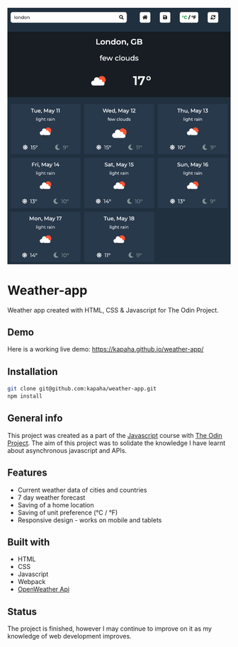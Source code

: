 ![Example screenshot](./readme_files/app_image.png)

# Weather-app
Weather app created with HTML, CSS & Javascript for The Odin Project.

## Demo
Here is a working live demo: https://kapaha.github.io/weather-app/

## Installation
```bash
git clone git@github.com:kapaha/weather-app.git
npm install
```

## General info
This project was created as a part of the [Javascript](https://www.theodinproject.com/paths/full-stack-javascript/courses/javascript/lessons/weather-app) course with [The Odin Project](https://theodinproject.com). The aim of this project was to solidate the knowledge I have learnt about asynchronous javascript and APIs.

## Features
* Current weather data of cities and countries
* 7 day weather forecast
* Saving of a home location
* Saving of unit preference (°C / °F)
* Responsive design - works on mobile and tablets

## Built with
* HTML
* CSS
* Javascript
* Webpack
* [OpenWeather Api](https://openweathermap.org/api)

## Status
The project is finished, however I may continue to improve on it as my knowledge of web development improves.